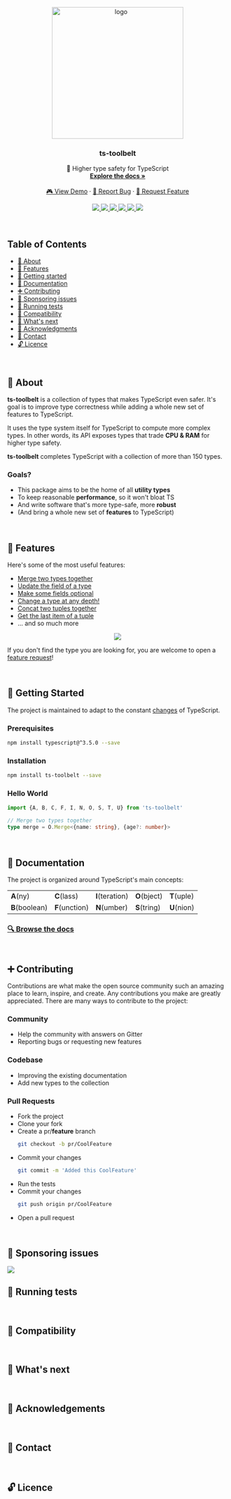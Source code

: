 <p align="center">
  <a href="https://github.com/pirix-gh/ts-toolbelt">
    <img alt="logo" title="ts-toolbelt" src="https://raw.githubusercontent.com/pirix-gh/ts-toolbelt/master/.github/logo.png" width="300">
  </a>

  <h3 align="center">ts-toolbelt</h3>

  <p align="center">
    👷 Higher type safety for TypeScript
    <br>
    <a href="https://pirix-gh.github.io/ts-toolbelt/" target="_blank"><strong>Explore the docs »</strong></a>
    <br>
    <br>
    <a href="#">🎮 View Demo</a>
    ·
    <a href="https://github.com/pirix-gh/ts-toolbelt/issues/new?template=---bug-report.md">🐞 Report Bug</a>
    ·
    <a href="https://github.com/pirix-gh/ts-toolbelt/issues/new?template=---feature-request.md">🍩 Request Feature</a>
  </p>
</p>

<p align="center">
  <a href="https://gitter.im/ts-toolbelt/community?utm_source=share-link&utm_medium=link&utm_campaign=share-link" target="_blank">
    <img src="https://img.shields.io/gitter/room/ts-toolbelt/community.svg">
  </a>
  <a href="https://www.npmjs.com/package/ts-toolbelt" target="_blank">
    <img src="https://img.shields.io/npm/v/ts-toolbelt.svg">
  </a>
  <a href="https://travis-ci.org/pirix-gh/ts-toolbelt" target="_blank">
    <img src="https://img.shields.io/travis/pirix-gh/ts-toolbelt.svg">
  </a>
  <a href="#">
    <img src="https://img.shields.io/npm/dm/ts-toolbelt.svg">
  </a>
  <a href="http://makeapullrequest.com" target="_blank">
    <img src="https://img.shields.io/badge/PRs-welcome-brightgreen.svg">
  </a>
  <a href="#">
    <img src="https://img.shields.io/npm/l/ts-toolbelt.svg">
  </a>
</p>

<br>

## Table of Contents

* [📜 About](#-about)
* [🎩 Features](#-features)
* [🏁 Getting started](#-getting-started)
* [📖 Documentation](#-documentation)
* [➕ Contributing](#-contributing)
* [👏 Sponsoring issues](#-sponsoring-issues)
* [💉 Running tests](#-running-tests)
* [🔧 Compatibility](#-compatibility)
* [🔮 What's next](#-whats-next)
* [🙏 Acknowledgments](#-acknowledgments)
* [💬 Contact](#-contact)
* [🔓 Licence](#-licence)

<br>

## 📜 About

**ts-toolbelt** is a collection of types that makes TypeScript even safer. It's
goal is to improve type correctness while adding a whole new set of features to
TypeScript. 

It uses the type system itself for TypeScript to compute more complex types. In
other words, its API exposes types that trade **CPU & RAM** for higher type
safety.

**ts-toolbelt** completes TypeScript with a collection of more than 150 types.

### Goals?
* This package aims to be the home of all **utility types**
* To keep reasonable **performance**, so it won't bloat TS
* And write software that's more type-safe, more **robust**
* (And bring a whole new set of **features** to TypeScript)

<br>

## 🎩 Features

Here's some of the most useful features:

* [Merge two types together](https://pirix-gh.github.io/ts-toolbelt/modules/_object_merge_.html#merge)
* [Update the field of a
  type](https://pirix-gh.github.io/ts-toolbelt/modules/_object_update_.html#update)
* [Make some fields optional](https://pirix-gh.github.io/ts-toolbelt/modules/_object_optional_.html#optional)
* [Change a type at any depth!](https://pirix-gh.github.io/ts-toolbelt/modules/_object_p_update_.html#update)
* [Concat two tuples together](https://pirix-gh.github.io/ts-toolbelt/modules/_tuple_concat_.html#concat)
* [Get the last item of a tuple](https://pirix-gh.github.io/ts-toolbelt/modules/_tuple_last_.html#last)
* ... and so much more

<p align="center">
  <img src="https://raw.githubusercontent.com/pirix-gh/ts-toolbelt/master/.github/demo.gif" id="demo">
<p align="center">

If you don't find the type you are looking for, you are welcome to open
a [feature request](https://github.com/pirix-gh/ts-toolbelt/issues/new?template=---feature-request.md)!

<br>

## 🏁 Getting Started

The project is maintained to adapt to the constant [changes](#compatibility) of TypeScript.

### Prerequisites

```sh
npm install typescript@^3.5.0 --save
```

### Installation

```sh
npm install ts-toolbelt --save
```

### Hello World

```ts
import {A, B, C, F, I, N, O, S, T, U} from 'ts-toolbelt'

// Merge two types together
type merge = O.Merge<{name: string}, {age?: number}>
```

<br>

## 📖 Documentation

The project is organized around TypeScript's main concepts:

|  |  |  |  |  |
|----------------|----------------|-----------------|--------------|-------------|
| **A**(ny) | **C**(lass) | **I**(teration) | **O**(bject) | **T**(uple) |
| **B**(boolean) | **F**(unction) | **N**(umber) | **S**(tring) | **U**(nion) |

<h3>
  <a href="https://pirix-gh.github.io/ts-toolbelt/">
    🔍 Browse the docs
  </a>
</h3>

<br>

## ➕ Contributing

Contributions are what make the open source community such an amazing place to
learn, inspire, and create. Any contributions you make are greatly appreciated.
There are many ways to contribute to the project:

### Community
* Help the community with answers on Gitter
* Reporting bugs or requesting new features

### Codebase
* Improving the existing documentation 
* Add new types to the collection

### Pull Requests
* Fork the project
* Clone your fork
* Create a pr/**feature** branch
  ```sh
  git checkout -b pr/CoolFeature
  ```
* Commit your changes
  ```sh
  git commit -m 'Added this CoolFeature'
  ```
* Run the tests
* Commit your changes
  ```sh
  git push origin pr/CoolFeature
  ```
* Open a pull request

<br>

## 👏 Sponsoring issues

<a href="https://issuehunt.io/r/pirix-gh/ts-toolbelt">
  <img
  src="https://raw.githubusercontent.com/pirix-gh/ts-toolbelt/master/.github/issuehunt-logo.svg?sanitize=true">
</a>

<br>

## 💉 Running tests

<br>

## 🔧 Compatibility

<br>

## 🔮 What's next

<br>

## 🙏 Acknowledgements

<br>

## 💬 Contact

<br>

## 🔓 Licence
